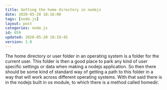 ```yaml
---
title: Getting the home directory in nodejs
date: 2020-05-20 18:16:00
tags: [node.js]
layout: post
categories: node.js
id: 659
updated: 2020-05-20 18:19:45
version: 1.0
---
```


The home directory or user folder in an operating system is a folder for the current user. This folder is then a good place to park any kind of user specific settings or data when making a nodejs application. So then there should be some kind of standard way of getting a path to this folder in a way that will work across different operating systems. With that said there is in the nodejs built in os module, to which there is a method called homedir.

<!-- more -->

